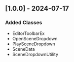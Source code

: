 ## [1.0.0] - 2024-07-17

### Added Classes

- EditorToolbarEx
- OpenSceneDropdown
- PlaySceneDropdown
- SceneData
- SceneDropdownUtility